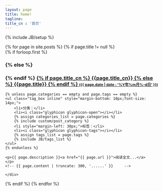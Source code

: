 ```yaml
---
layout: page
title: home!
tagline:
title_cn : '首页'
---
```

{% include JB/setup %}

<div>
{% for page in site.posts %}
  {% if page.title != null %}
  <div class="article-desc">
    {% if forloop.first %}
    <h3 class="index-title">
    {% else %}
    <h3 class="index-title">
    {% endif %}
        <a href="{{ BASE_PATH }}{{page.url}}">
            {% if page.title_cn %} {{page.title_cn}} {% else %} {{page.title}} {% endif %}
            <span style="font-size:12px;" class="index-tagline">
                ({{ page.date | date : '%Y年%m月%-d日' }})
            </span>
        </a>
    </h3>
    
    {% unless page.categories == empty and page.tags == empty %}
    <ul class="tag_box inline" style="margin-bottom: 10px;font-size: 14px;">
        <li>分类：</li>
        <li><i class="glyphicon glyphicon-open"></i></li>
        {% assign categories_list = page.categories %}
        {% include custom/post_category %}
        <li style="margin-left: 30px;">标签：</li>
        <li><i class="glyphicon glyphicon-tags"></i></li>
        {% assign tags_list = page.tags %}
        {% include JB/tags_list %}
    </ul>
    {% endunless %}

    <p>{{ page.description }}<a href="{{ page.url }}">阅读全文...</a>
    </p>
    <!-- {{ page.content | truncate: 300, '......' }}     -->
    
    </div>
  {% endif %}
{% endfor %}
</div>